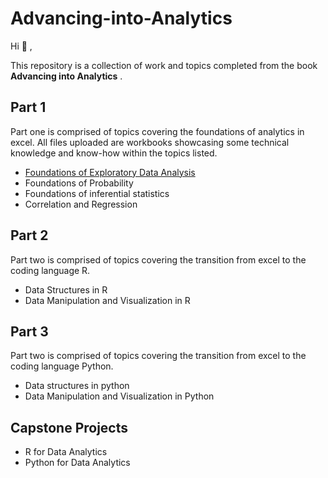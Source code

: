 # Advancing-into-Analytics

Hi :wave: ,

This repository is a collection of work and topics completed from the book **Advancing into Analytics** .

## Part 1
Part one is comprised of topics covering the foundations of analytics in excel. All files uploaded are workbooks showcasing some technical knowledge and know-how within the topics listed.  

- [Foundations of Exploratory Data Analysis](https://github.com/C-Basco/Advancing-into-Analytics/blob/main/starv2.xlsx)
- Foundations of Probability
- Foundations of inferential statistics
- Correlation and Regression

## Part 2
Part two is comprised of topics covering the transition from excel to the coding language R.

- Data Structures in R
- Data Manipulation and Visualization in R

## Part 3
Part two is comprised of topics covering the transition from excel to the coding language Python.

- Data structures in python
- Data Manipulation and Visualization in Python

## Capstone Projects
- R for Data Analytics
- Python for Data Analytics
